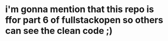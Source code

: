 <h1>i'm gonna mention that this repo is ffor <b>part 6</b> of fullstackopen so others can see the clean code ;)</h1>